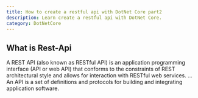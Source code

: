 ```yaml
---
title: How to create a restful api with DotNet Core part2
description: Learn create a restful api with DotNet Core.
category: DotNetCore
---
```


## What is Rest-Api
A REST API (also known as RESTful API) is an application programming interface (API or web API) that conforms to the constraints of REST architectural style and allows for interaction with RESTful web services. ... An API is a set of definitions and protocols for building and integrating application software.

